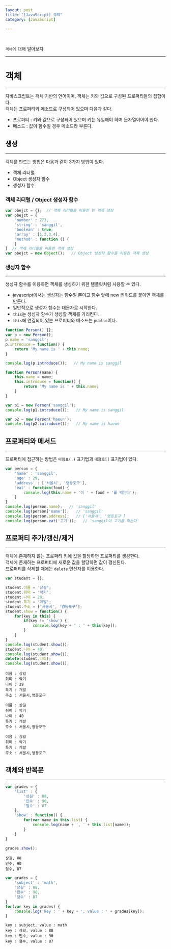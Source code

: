 ```yaml
---
layout: post
title: "[JavaScript] 객체"
category: [JavaScript]

---
```

<br>

`객체`에 대해 알아보자
<!-- more -->

<hr>




# 객체
---
자바스크립트는 객체 기반의 언어이며, 객체는 키와 값으로 구성된 프로퍼티들의 집합이다.  
객체는 프로퍼티와 메소드로 구성되어 있으며 다음과 같다.
- 프로퍼티 : 키와 값으로 구성되어 있으며 키는 유일해야 하며 문자열이어야 한다.
- 메소드 : 값이 함수일 경우 메소드라 부른다.
  
## 생성
---
객체를 만드는 방법은 다음과 같이 3가지 방법이 있다.
- 객체 리터럴
- Object 생성자 함수
- 생성자 함수

### 객체 리터럴 / Object 생성자 함수
```javascript
var obejct = {};  // 객체 리터럴을 이용한 빈 객체 생성
var obejct = {
    'number' : 273,
    'string' : 'sanggil',
    'boolean' : true,
    'array' : [1,2,3,4],
    'method' : function () {
    }
}  // 객체 리터럴을 이용한 객체 생성
var obejct = new Object();   // Object 생성자 함수를 이용한 객체 생성
```

### 생성자 함수
---
생성자 함수를 이용하면 객체를 생성하기 위한 템플릿처럼 사용할 수 있다.
- javascript에서는 생성자는 함수일 뿐이고 함수 앞에 new 키워드를 붙이면 객체를 만든다.  
- 일반적으로 생성자 함수는 대문자로 시작한다.  
- `this`는 생성자 함수가 생성할 객체를 가리킨다.  
- `this`에 연결되어 있는 프로퍼티와 메소드는 `public`이다.

```javascript
function Person() {};
var p = new Person();
p.name = 'sanggil';
p.introduce = function() {
    return 'My name is ' + this.name;
}

console.log(p.introduce());   // My name is sanggil
```

```javascript
function Person(name) {
    this.name = name;
    this.introduce = function() {
        return 'My name is ' + this.name;
    }
}

var p1 = new Person('sanggil');
console.log(p1.introduce());   // My name is sanggil

var p2 = new Person('haeun');
console.log(p2.introduce());   // My name is haeun
```

## 프로퍼티와 메서드
---
프로퍼티에 접근하는 방법은 `마침표(.)` 표기법과 `대괄호[]` 표기법이 있다.
```javascript
var person = {
    'name' : 'sanggil',
    'age' : 29,
    'address' : ['서울시', '영등포구'],
    'eat' : function(food) {
        console.log(this.name + '이 ' + food + '를 먹는다');
    }
}
console.log(person.name);   // 'sanggil'
console.log(person['name']);   // 'sanggil'
console.log(person.address);   // ['서울시', '영등포구']
console.log(person.eat('고기'));   // 'sanggil이 고기를 먹는다'
```

## 프로퍼티 추가/갱신/제거
---
객체에 존재하지 않는 프로퍼티 키에 값을 할당하면 프로퍼티를 생성한다.  
객체에 존재하는 프로퍼티에 새로운 값을 할당하면 값이 갱신된다.  
프로퍼티를 삭제할 때에는 `delete` 연산자를 이용한다.
```javascript
var student = {};

student.이름 = '상길';
student.취미 = '악기';
student.나이 = 29;
student.특기 = '개발';
student.주소 = ['서울시', '영등포구'];
student.show = function() {
    for(key in this) {
        if(key != 'show') {
            console.log(key + ' : ' + this[key]);
        }
    }
}
console.log(student.show());
student.나이 = 40;
console.log(student.show());
delete(student.나이);
console.log(student.show());
```
```
이름 : 상길
취미 : 악기
나이 : 29
특기 : 개발
주소 : 서울시,영등포구

이름 : 상길
취미 : 악기
나이 : 40
특기 : 개발
주소 : 서울시,영등포구

이름 : 상길
취미 : 악기
특기 : 개발
주소 : 서울시,영등포구
```

## 객체와 반복문
---
```javascript
var grades = {
    'list' : {
        '상길' : 88,
        '민수' : 90,
        '철수' : 87
    },
    'show' : function() {
        for(var name in this.list) {
            console.log(name + ', ' + this.list[name]);
        }
    }
}

grades.show();
```
```
상길, 88
민수, 90
철수, 87
```

```javascript
var grades = {
    'subject' : 'math',
    '상길' : 88,
    '민수' : 90,
    '철수' : 87
}
for(var key in grades) {
    console.log('key : ' + key + ', value : ' + grades[key]);
}

```
```
key : subject, value : math
key : 상길, value : 88
key : 민수, value : 90
key : 철수, value : 87
```


